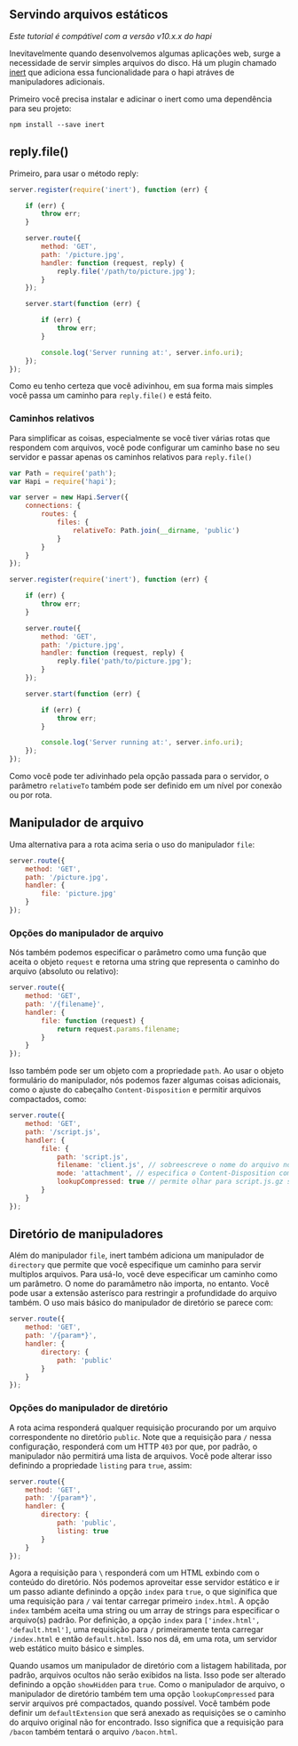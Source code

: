 ## Servindo arquivos estáticos

_Este tutorial é compátivel com a versão v10.x.x do hapi_

Inevitavelmente quando desenvolvemos algumas aplicações web, surge a necessidade de servir simples arquivos do disco. Há um plugin chamado [inert](https://github.com/hapijs/inert) que adiciona essa funcionalidade para o hapi atráves de manipuladores adicionais.

Primeiro você precisa instalar e adicinar o inert como uma dependência para seu projeto:

`npm install --save inert`

## reply.file()

Primeiro, para usar o método reply:

```javascript
server.register(require('inert'), function (err) {

    if (err) {
        throw err;
    }

    server.route({
        method: 'GET',
        path: '/picture.jpg',
        handler: function (request, reply) {
            reply.file('/path/to/picture.jpg');
        }
    });

    server.start(function (err) {

        if (err) {
            throw err;
        }

        console.log('Server running at:', server.info.uri);
    });
});
```

Como eu tenho certeza que você adivinhou, em sua forma mais simples você passa um caminho para `reply.file()` e está feito.

### Caminhos relativos

Para simplificar as coisas, especialmente se você tiver várias rotas que respondem com arquivos, você pode configurar um caminho base no seu servidor e passar apenas os caminhos relativos para `reply.file()`

```javascript
var Path = require('path');
var Hapi = require('hapi');

var server = new Hapi.Server({
    connections: {
        routes: {
            files: {
                relativeTo: Path.join(__dirname, 'public')
            }
        }
    }
});

server.register(require('inert'), function (err) {

    if (err) {
        throw err;
    }

    server.route({
        method: 'GET',
        path: '/picture.jpg',
        handler: function (request, reply) {
            reply.file('path/to/picture.jpg');
        }
    });

    server.start(function (err) {

        if (err) {
            throw err;
        }

        console.log('Server running at:', server.info.uri);
    });
});
```

Como você pode ter adivinhado pela opção passada para o servidor, o parâmetro `relativeTo` também pode ser definido em um nível por conexão ou por rota.

## Manipulador de arquivo

Uma alternativa para a rota acima seria o uso do manipulador `file`:

```javascript
server.route({
    method: 'GET',
    path: '/picture.jpg',
    handler: {
        file: 'picture.jpg'
    }
});
```

### Opções do manipulador de arquivo

Nós também podemos especificar o parâmetro como uma função que aceita o objeto `request` e retorna uma string que representa o caminho do arquivo (absoluto ou relativo):

```javascript
server.route({
    method: 'GET',
    path: '/{filename}',
    handler: {
        file: function (request) {
            return request.params.filename;
        }
    }
});
```

Isso também pode ser um objeto com a propriedade `path`. Ao usar o objeto formulário do manipulador,
nós podemos fazer algumas coisas adicionais, como o ajuste do cabeçalho `Content-Disposition` e permitir arquivos compactados, como:

```javascript
server.route({
    method: 'GET',
    path: '/script.js',
    handler: {
        file: {
            path: 'script.js',
            filename: 'client.js', // sobreescreve o nome do arquivo no cabeçalho Content-Disposition
            mode: 'attachment', // especifica o Content-Disposition com um anexo
            lookupCompressed: true // permite olhar para script.js.gz se a requisição permitir isso
        }
    }
});
```

## Diretório de manipuladores

Além do manipulador `file`, inert também adiciona um manipulador de `directory` que permite que você especifique um caminho para servir multiplos arquivos. Para usá-lo, você deve especificar um caminho como um parâmetro. O nome do paramâmetro não importa, no entanto. Você pode usar a extensão asterísco para restringir a profundidade do arquivo também. O uso mais básico do manipulador de diretório se parece com:

```javascript
server.route({
    method: 'GET',
    path: '/{param*}',
    handler: {
        directory: {
            path: 'public'
        }
    }
});
```

### Opções do manipulador de diretório

A rota acima responderá qualquer requisição procurando por um arquivo correspondente no diretório `public`. Note que a requisição para `/` nessa configuração, responderá com um HTTP `403` por que, por padrão, o manipulador não permitirá uma lista de arquivos. Você pode alterar isso definindo a propriedade `listing` para `true`, assim:

```javascript
server.route({
    method: 'GET',
    path: '/{param*}',
    handler: {
        directory: {
            path: 'public',
            listing: true
        }
    }
});
```

Agora a requisição para `\` responderá com um HTML exbindo com o conteúdo do diretório. Nós podemos aproveitar esse servidor estático e ir um passo adiante definindo a opção `index` para `true`, o que siginifica que uma requisição para `/` vai tentar carregar primeiro `index.html`. A opção `index` também aceita uma string ou um array de strings para especificar o arquivo(s) padrão. Por definição, a opção `index` para `['index.html', 'default.html']`, uma requisição para `/` primeiramente tenta carregar `/index.html` e então `default.html`. Isso nos dá, em uma rota, um servidor web estático muito básico e simples.

Quando usamos um manipulador de diretório com a listagem habilitada, por padrão, arquivos ocultos não serão exibidos na lista. Isso pode ser alterado definindo a opção `showHidden` para `true`. Como o manipulador de arquivo, o manipulador de diretório também tem uma opção `lookupCompressed` para servir arquivos pré compactados, quando possível. Você também pode definir um `defaultExtension` que será anexado as requisições se o caminho do arquivo original não for encontrado. Isso significa que a requisição para `/bacon` também tentará o arquivo `/bacon.html`.
